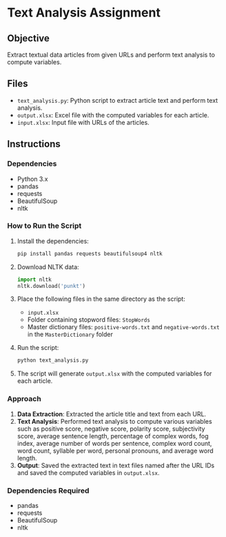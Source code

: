 # Text Analysis Assignment

## Objective
Extract textual data articles from given URLs and perform text analysis to compute variables.

## Files
- `text_analysis.py`: Python script to extract article text and perform text analysis.
- `output.xlsx`: Excel file with the computed variables for each article.
- `input.xlsx`: Input file with URLs of the articles.

## Instructions

### Dependencies
- Python 3.x
- pandas
- requests
- BeautifulSoup
- nltk

### How to Run the Script
1. Install the dependencies:
    ```bash
    pip install pandas requests beautifulsoup4 nltk
    ```

2. Download NLTK data:
    ```python
    import nltk
    nltk.download('punkt')
    ```

3. Place the following files in the same directory as the script:
    - `input.xlsx`
    - Folder containing stopword files: `StopWords`
    - Master dictionary files: `positive-words.txt` and `negative-words.txt` in the `MasterDictionary` folder

4. Run the script:
    ```bash
    python text_analysis.py
    ```

5. The script will generate `output.xlsx` with the computed variables for each article.

### Approach
1. **Data Extraction**: Extracted the article title and text from each URL.
2. **Text Analysis**: Performed text analysis to compute various variables such as positive score, negative score, polarity score, subjectivity score, average sentence length, percentage of complex words, fog index, average number of words per sentence, complex word count, word count, syllable per word, personal pronouns, and average word length.
3. **Output**: Saved the extracted text in text files named after the URL IDs and saved the computed variables in `output.xlsx`.

### Dependencies Required
- pandas
- requests
- BeautifulSoup
- nltk
